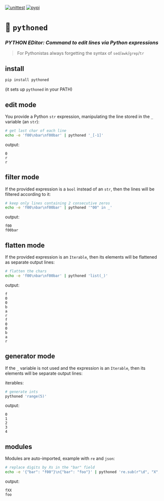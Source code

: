 [![unittest](https://github.com/ebonnal/pythoned/actions/workflows/unittest.yml/badge.svg?branch=main)](https://github.com/ebonnal/pythoned/actions)
[![pypi](https://github.com/ebonnal/pythoned/actions/workflows/pypi.yml/badge.svg?branch=main)](https://github.com/ebonnal/pythoned/actions)

# 🐉 `pythoned`

### *PYTHON EDitor: Command to edit lines via Python expressions*

> For Pythonistas always forgetting the syntax of `sed`/`awk`/`grep`/`tr`

## install
```bash
pip install pythoned
```
(it sets up `pythoned` in your PATH)

## edit mode
You provide a Python `str` expression, manipulating the line stored in the `_` variable (an `str`):

```bash
# get last char of each line
echo -e 'f00\nbar\nf00bar' | pythoned '_[-1]'
```
output:
```
0
r
r
```

## filter mode
If the provided expression is a `bool` instead of an `str`, then the lines will be filtered according to it:
```bash
# keep only lines containing 2 consecutive zeros
echo -e 'f00\nbar\nf00bar' | pythoned '"00" in _'
```
output:
```
f00
f00bar
```

## flatten mode
If the provided expression is an `Iterable`, then its elements will be flattened as separate output lines:
```bash
# flatten the chars
echo -e 'f00\nbar\nf00bar' | pythoned 'list(_)'
```
output:
```
f
0
0
b
a
r
f
0
0
b
a
r
```

## generator mode
If the `_` variable is not used and the expression is an `Iterable`, then its elements will be separate output lines:

iterables:
```bash
# generate ints
pythoned 'range(5)'
```
output:
```
0
1
2
3
4
```

## modules

Modules are auto-imported, example with `re` and `json`:
```bash
# replace digits by Xs in the "bar" field
echo -e '{"bar": "f00"}\n{"bar": "foo"}' | pythoned 're.sub(r"\d", "X", json.loads(_)["bar"])'
```
output:
```
fXX
foo
```
